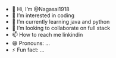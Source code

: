 - 👋 Hi, I’m @Nagasai1918
- 👀 I’m interested in coding
- 🌱 I’m currently learning java  and python
- 💞️ I’m looking to collaborate on full stack
- 📫 How to reach me linkindin
- 😄 Pronouns: ...
- ⚡ Fun fact: ...

<!---
Nagasai1918/Nagasai1918 is a ✨ special ✨ repository because its `README.md` (this file) appears on your GitHub profile.
You can click the Preview link to take a look at your changes.
--->
